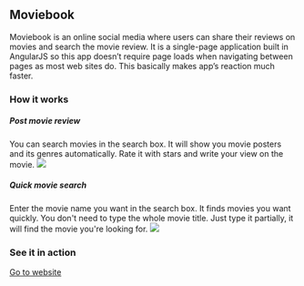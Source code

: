 ## Moviebook

Moviebook is an online social media where users can share their reviews on movies and search the movie review. It is a single-page application built in AngularJS so this app doesn’t require page loads when navigating between pages as most web sites do. This basically makes app’s reaction much faster.

### How it works

##### Post movie review
You can search movies in the search box. It will show you movie posters and its genres automatically. Rate it with stars and write your view on the movie.
![](https://s3.us-east-2.amazonaws.com/project-screenshots-gahee/moviebook-add-movie.gif)

##### Quick movie search
Enter the movie name you want in the search box. It finds movies you want quickly. You don't need to type the whole movie title. Just type it partially, it will find the movie you're looking for.
![](https://s3.us-east-2.amazonaws.com/project-screenshots-gahee/moviebook-search.gif)

### See it in action
[Go to website](https://moviebook-ghbooth12.herokuapp.com/)